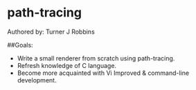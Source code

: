 # path-tracing
Authored by: Turner J Robbins

##Goals:
- Write a small renderer from scratch using path-tracing.
- Refresh knowledge of C language.
- Become more acquainted with Vi Improved & command-line development.

